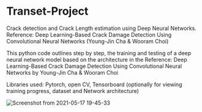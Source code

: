 # Transet-Project
Crack detection and Crack Length estimation using Deep Neural Networks. Reference: Deep Learning-Based Crack Damage Detection Using Convolutional Neural Networks (Young-Jin Cha &amp; Wooram Choi)

This python code outlines step by step, the training and testing of a deep neural network model based on the architecture in the Reference: 
Deep Learning-Based Crack Damage Detection Using Convolutional Neural Networks by Young-Jin Cha &amp; Wooram Choi

Libraries used: Pytorch, open CV, Tensorboard (optionally for viewing training progress, dataset and Network architecture)

![Screenshot from 2021-05-17 19-45-33](https://user-images.githubusercontent.com/84150307/118573687-a80ec280-b748-11eb-851b-36971a290836.png)
